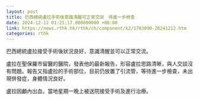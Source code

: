 ```yaml
---
layout: post
title: 巴西總統盧拉手術後意識清醒可正常交談　待進一步檢查
date: 2024-12-12 01:21:17.000000000 +08:00
link: https://news.rthk.hk/rthk/ch/component/k2/1783090-20241212.htm
categories: rthk
---
```


巴西總統盧拉接受手術後狀況良好，意識清醒並可以正常交流。

盧拉在聖保羅市留醫的醫院，發表他的最新報告，形容盧拉思路清晰，與人交談沒有問題。報告又指盧拉的手術部位，目前仍放置了引流管，等待進一步檢查，未出現併發症，身體情況良好。

盧拉因顱內出血，當地星期一晚上被送院接受手術及進行治療。
